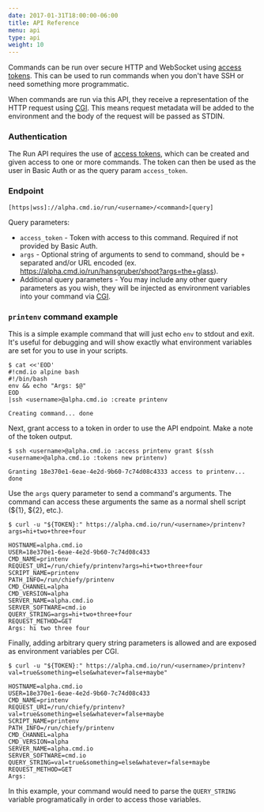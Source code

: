 ```yaml
---
date: 2017-01-31T18:00:00-06:00
title: API Reference
menu: api
type: api
weight: 10
---
```


Commands can be run over secure HTTP and WebSocket using [access tokens](/cli/tokens/). This can be used to run commands when
you don't have SSH or need something more programmatic.

When commands are run via this API, they receive a representation of the HTTP request using [CGI](https://en.wikipedia.org/wiki/Common_Gateway_Interface). This means request metadata will be added to the environment and the body of the request will be passed as STDIN.

### Authentication

The Run API requires the use of [access tokens](/cli/tokens/), which can be created and given access to one or more commands. The token can then be used as the user in Basic Auth or as the query param `access_token`.

### Endpoint

```
[https|wss]://alpha.cmd.io/run/<username>/<command>[query]
```
Query parameters:

* `access_token` - Token with access to this command. Required if not provided by Basic Auth.
* `args` - Optional string of arguments to send to command, should be `+` separated and/or URL encoded (ex. https://alpha.cmd.io/run/hansgruber/shoot?args=the+glass).
* Additional query parameters - You may include any other query parameters as you wish, they will be injected as environment variables into your command via [CGI](https://en.wikipedia.org/wiki/Common_Gateway_Interface).

### `printenv` command example

This is a simple example command that will just echo `env` to stdout and exit. It's useful for debugging and will show exactly what environment variables are set for you to use in your scripts.

```
$ cat <<'EOD'
#!cmd.io alpine bash
#!/bin/bash
env && echo "Args: $@"
EOD
|ssh <username>@alpha.cmd.io :create printenv

Creating command... done
```

Next, grant access to a token in order to use the API endpoint. Make a note of the token output.
```
$ ssh <username>@alpha.cmd.io :access printenv grant $(ssh <username>@alpha.cmd.io :tokens new printenv)

Granting 18e370e1-6eae-4e2d-9b60-7c74d08c4333 access to printenv... done
```

Use the `args` query parameter to send a command's arguments. The command can access these arguments the same as a normal shell script (${1}, ${2}, etc.).
```
$ curl -u "${TOKEN}:" https://alpha.cmd.io/run/<username>/printenv?args=hi+two+three+four

HOSTNAME=alpha.cmd.io
USER=18e370e1-6eae-4e2d-9b60-7c74d08c433
CMD_NAME=printenv
REQUEST_URI=/run/chiefy/printenv?args=hi+two+three+four
SCRIPT_NAME=printenv
PATH_INFO=/run/chiefy/printenv
CMD_CHANNEL=alpha
CMD_VERSION=alpha
SERVER_NAME=alpha.cmd.io
SERVER_SOFTWARE=cmd.io
QUERY_STRING=args=hi+two+three+four
REQUEST_METHOD=GET
Args: hi two three four
```

Finally, adding arbitrary query string parameters is allowed and are exposed as environment variables per CGI.

```
$ curl -u "${TOKEN}:" https://alpha.cmd.io/run/<username>/printenv?val=true&something=else&whatever=false+maybe"

HOSTNAME=alpha.cmd.io
USER=18e370e1-6eae-4e2d-9b60-7c74d08c433
CMD_NAME=printenv
REQUEST_URI=/run/chiefy/printenv?val=true&something=else&whatever=false+maybe
SCRIPT_NAME=printenv
PATH_INFO=/run/chiefy/printenv
CMD_CHANNEL=alpha
CMD_VERSION=alpha
SERVER_NAME=alpha.cmd.io
SERVER_SOFTWARE=cmd.io
QUERY_STRING=val=true&something=else&whatever=false+maybe
REQUEST_METHOD=GET
Args:
```

In this example, your command would need to parse the `QUERY_STRING` variable programatically in order to access those variables.
